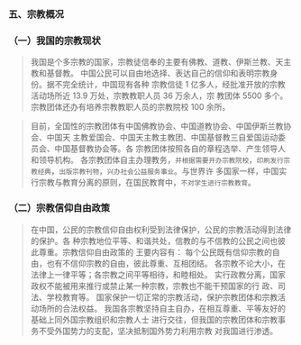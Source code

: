 ### 五、宗教概况
### （一）我国的宗教现状
>   我国是个多宗教的国家，宗教徒信奉的主要有佛教、道教、伊斯兰教、天主教和基督教。
中国公民可以自由地选择、表达自己的信仰和表明宗教身份。据不完全统计，中国现有各种
宗教信徒 1 亿多人，经批准开放的宗教活动场所近 13.9 万处，宗教教职人员 36 万余人，宗
教团体 5500 多个。宗教团体还办有培养宗教教职人员的宗教院校 100 余所。

>   目前，全国性的宗教团体有中国佛教协会、中国道教协会、中国伊斯兰教协会、中国天
主教爱国会、中国天主教主教团、中国基督教三自爱国运动委员会、中国基督教协会等。各
宗教团体按照各自的章程选举、产生领导人和领导机构。
各宗教团体自主办理教务，`并根据需要开办宗教院校`，`印刷发行宗教经典`，`出版宗教刊物`，`兴办社会公益服务事业`。与世界许
多国家一样，中国实行宗教与教育分离的原则，在国民教育中，`不对学生进行宗教教育`。

### （二）宗教信仰自由政策
>   在中国，公民的宗教信仰自由权利受到法律保护，公民的宗教活动得到法律的保护。各
种宗教地位平等、和谐共处，信教的与不信教的公民之间也彼此尊重。宗教信仰自由政策的
王要内容有：
每个公民既有信仰宗教的自由，也有不信仰宗教的自由，彼此尊重、互相团结。
各宗教不论大小，在法律上一律平等；各宗教之间平等相待，和睦相处。
实行政教分离，国家政权不能被用来推行或禁止某一种宗教，宗教也不能干预国家的行
政、司法、学校教育等。
国家保护一切正常的宗教活动，保护宗教团体和宗教活动场所的合法权益。
我国各宗教坚持自主自办，在相互尊重、平等友好的基础上同外国宗教组织和宗教人士
进行交往，但我国的宗教团体和宗教事务不受外国势力的支配，坚决抵制国外势力利用宗教
对我国进行渗透。